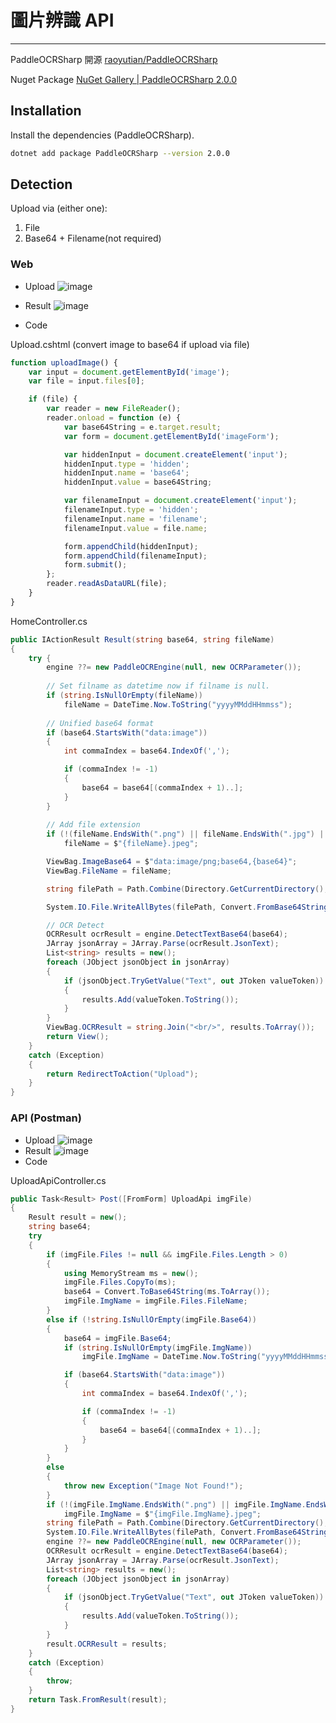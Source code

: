 # 圖片辨識 API
---
PaddleOCRSharp 開源 [raoyutian/PaddleOCRSharp]

Nuget Package [NuGet Gallery | PaddleOCRSharp 2.0.0]

## Installation

Install the dependencies (PaddleOCRSharp).

```sh
dotnet add package PaddleOCRSharp --version 2.0.0
```

## Detection
Upload via (either one):
1. File
2. Base64 + Filename(not required)

### Web
- Upload 
![image](https://github.com/jlim8904/upload-image-dotnet/assets/92771562/5d8eb80b-fcc5-43c7-8f7c-367d129400b4)
- Result
![image](https://github.com/jlim8904/upload-image-dotnet/assets/92771562/5284528e-d180-43cf-bd4f-4be83b145acb)

- Code

Upload.cshtml (convert image to base64 if upload via file)
```js
function uploadImage() {
    var input = document.getElementById('image');
    var file = input.files[0];

    if (file) {
        var reader = new FileReader();
        reader.onload = function (e) {
            var base64String = e.target.result;
            var form = document.getElementById('imageForm');

            var hiddenInput = document.createElement('input');
            hiddenInput.type = 'hidden';
            hiddenInput.name = 'base64';
            hiddenInput.value = base64String;

            var filenameInput = document.createElement('input');
            filenameInput.type = 'hidden';
            filenameInput.name = 'filename';
            filenameInput.value = file.name;

            form.appendChild(hiddenInput);
            form.appendChild(filenameInput);
            form.submit();
        };
        reader.readAsDataURL(file);
    }
}
```
HomeController.cs
```cs
public IActionResult Result(string base64, string fileName)
{
    try {
        engine ??= new PaddleOCREngine(null, new OCRParameter());
        
        // Set filname as datetime now if filname is null.
        if (string.IsNullOrEmpty(fileName))
            fileName = DateTime.Now.ToString("yyyyMMddHHmmss");
        
        // Unified base64 format
        if (base64.StartsWith("data:image"))
        {
            int commaIndex = base64.IndexOf(',');

            if (commaIndex != -1)
            {
                base64 = base64[(commaIndex + 1)..];
            }
        }
        
        // Add file extension
        if (!(fileName.EndsWith(".png") || fileName.EndsWith(".jpg") || fileName.EndsWith(".jpeg")))
            fileName = $"{fileName}.jpeg";

        ViewBag.ImageBase64 = $"data:image/png;base64,{base64}";
        ViewBag.FileName = fileName;

        string filePath = Path.Combine(Directory.GetCurrentDirectory(), "wwwroot/images", fileName);

        System.IO.File.WriteAllBytes(filePath, Convert.FromBase64String(base64));

        // OCR Detect
        OCRResult ocrResult = engine.DetectTextBase64(base64);
        JArray jsonArray = JArray.Parse(ocrResult.JsonText);
        List<string> results = new();
        foreach (JObject jsonObject in jsonArray)
        {
            if (jsonObject.TryGetValue("Text", out JToken valueToken))
            {
                results.Add(valueToken.ToString());
            }
        }
        ViewBag.OCRResult = string.Join("<br/>", results.ToArray());
        return View();
    }
    catch (Exception)
    {
        return RedirectToAction("Upload");
    }
}
```


### API (Postman)
- Upload 
![image](https://github.com/jlim8904/upload-image-dotnet/assets/92771562/559489ff-9552-4e81-9fac-45b472be654d)
- Result
![image](https://github.com/jlim8904/upload-image-dotnet/assets/92771562/06e5ee52-7f8b-47b2-89d9-731eab5a4693)
- Code

UploadApiController.cs
```cs
public Task<Result> Post([FromForm] UploadApi imgFile)
{
    Result result = new();
    string base64;
    try
    {
        if (imgFile.Files != null && imgFile.Files.Length > 0)
        {
            using MemoryStream ms = new();
            imgFile.Files.CopyTo(ms);
            base64 = Convert.ToBase64String(ms.ToArray());
            imgFile.ImgName = imgFile.Files.FileName;
        }
        else if (!string.IsNullOrEmpty(imgFile.Base64))
        {
            base64 = imgFile.Base64;
            if (string.IsNullOrEmpty(imgFile.ImgName))
                imgFile.ImgName = DateTime.Now.ToString("yyyyMMddHHmmss");

            if (base64.StartsWith("data:image"))
            {
                int commaIndex = base64.IndexOf(',');

                if (commaIndex != -1)
                {
                    base64 = base64[(commaIndex + 1)..];
                }
            }
        }
        else
        {
            throw new Exception("Image Not Found!");
        }
        if (!(imgFile.ImgName.EndsWith(".png") || imgFile.ImgName.EndsWith(".jpg") || imgFile.ImgName.EndsWith(".jpeg")))
            imgFile.ImgName = $"{imgFile.ImgName}.jpeg";
        string filePath = Path.Combine(Directory.GetCurrentDirectory(), "wwwroot/images", imgFile.ImgName);
        System.IO.File.WriteAllBytes(filePath, Convert.FromBase64String(base64));
        engine ??= new PaddleOCREngine(null, new OCRParameter());
        OCRResult ocrResult = engine.DetectTextBase64(base64);
        JArray jsonArray = JArray.Parse(ocrResult.JsonText);
        List<string> results = new();
        foreach (JObject jsonObject in jsonArray)
        {
            if (jsonObject.TryGetValue("Text", out JToken valueToken))
            {
                results.Add(valueToken.ToString());
            }
        }
        result.OCRResult = results;
    }
    catch (Exception)
    {
        throw;
    }
    return Task.FromResult(result);
}
```


   [raoyutian/PaddleOCRSharp]: https://github.com/raoyutian/PaddleOCRSharp
   [NuGet Gallery | PaddleOCRSharp 2.0.0]: https://www.nuget.org/packages/PaddleOCRSharp/2.0.0Dillinger
